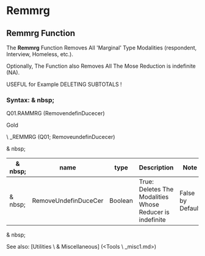 # Remmrg

## Remmrg Function

The **Remmrg** Function Removes All 'Marginal' Type Modalities (respondent, Interview, Homeless, etc.).

Optionally, The Function also Removes All The Mose Reduction is indefinite (NA).

USEFUL for Example DELETING SUBTOTALS \!

### Syntax: & nbsp;

Q01.RAMMRG (RemovendefinDucecer)

Gold

\ _REMMRG (Q01; RemoveundefinDucecer)

& nbsp;

| & nbsp; | **name** | **type** | **Description** | **Note** |
| --- | --- | --- | --- | --- |
| & nbsp; | RemoveUndefinDuceCer | Boolean | True: Deletes The Modalities Whose Reducer is indefinite | False by Default |

& nbsp;

See also: [Utilities \ & Miscellaneous] (<Tools \ _misc1.md>)